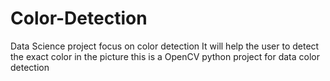 # Color-Detection
Data Science project focus on color detection
It will help the user to detect the exact color in the picture
this is a OpenCV python project for data color detection 